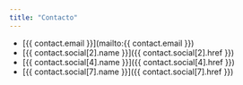 ```yaml
---
title: "Contacto"
---
```


- [{{ contact.email }}](mailto:{{ contact.email }})
- [{{ contact.social[2].name }}]({{ contact.social[2].href }})
- [{{ contact.social[4].name }}]({{ contact.social[4].href }})
- [{{ contact.social[7].name }}]({{ contact.social[7].href }})
